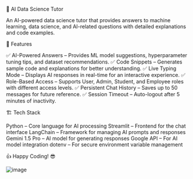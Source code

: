 🧠 AI Data Science Tutor

An AI-powered data science tutor that provides answers to machine learning, data science, and AI-related questions with detailed explanations and code examples.

🚀 Features

✅ AI-Powered Answers – Provides ML model suggestions, hyperparameter tuning tips, and dataset recommendations.
✅ Code Snippets – Generates sample code and explanations for better understanding.
✅ Live Typing Mode – Displays AI responses in real-time for an interactive experience.
✅ Role-Based Access – Supports User, Admin, Student, and Employee roles with different access levels.
✅ Persistent Chat History – Saves up to 50 messages for future reference.
✅ Session Timeout – Auto-logout after 5 minutes of inactivity.

🏗️ Tech Stack

Python – Core language for AI processing
Streamlit – Frontend for the chat interface
LangChain – Framework for managing AI prompts and responses
Gemini 1.5 Pro – AI model for generating responses
Google API – For AI model integration
dotenv – For secure environment variable management

👍 Happy Coding! 😎




![image](https://github.com/user-attachments/assets/442a5a70-901c-4b69-a867-4326fab223ac)
